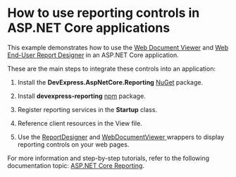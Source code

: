 # How to use reporting controls in ASP.NET Core applications


This example demonstrates how to use the <a href="https://docs.devexpress.com/XtraReports/401850">Web Document Viewer</a> and <a href="https://docs.devexpress.com/XtraReports/119176">Web End-User Report Designer</a> in an ASP.NET Core application.


These are the main steps to integrate these controls into an application:

1. Install the **DevExpress.AspNetCore.Reporting** <a href="https://www.nuget.org/">NuGet</a> package.

2. Install **devexpress-reporting** <a href="https://www.npmjs.com/package/devexpress-reporting">npm</a> package.

3. Register reporting services in the **Startup** class.

4. Reference client resources in the View file.

5. Use the <a href="https://docs.devexpress.com/XtraReports/DevExpress.AspNetCore.BuilderFactoryExtensions.ReportDesigner.overloads">ReportDesigner</a> and <a href="https://docs.devexpress.com/XtraReports/DevExpress.AspNetCore.BuilderFactoryExtensions.WebDocumentViewer.overloads">WebDocumentViewer </a> wrappers to display reporting controls on your web pages.


For more information and step-by-step tutorials, refer to the following documentation topic: <a href="https://docs.devexpress.com/XtraReports/119717/create-end-user-reporting-applications/web-reporting/asp.net-core-reporting">ASP.NET Core Reporting</a>.

